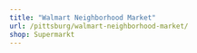 ```yaml
---
title: "Walmart Neighborhood Market"
url: /pittsburg/walmart-neighborhood-market/
shop: Supermarkt
---
```

